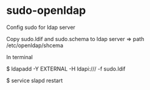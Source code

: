 # sudo-openldap

Config sudo for ldap server

Copy sudo.ldif and sudo.schema to ldap server => path /etc/openldap/shcema

In terminal

$ ldapadd -Y EXTERNAL -H ldapi:/// -f sudo.ldif

$ service slapd restart
